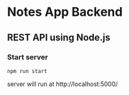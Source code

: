 # Notes App Backend

## REST API using Node.js

### Start server

```
npm run start
```

server will run at http://localhost:5000/